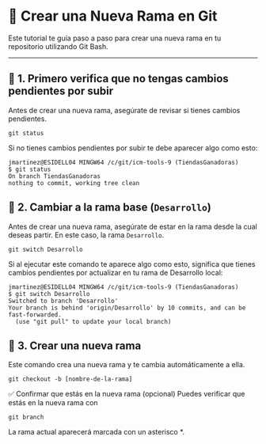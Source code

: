 # 🌿 Crear una Nueva Rama en Git

Este tutorial te guía paso a paso para crear una nueva rama en tu repositorio utilizando Git Bash.

---

## 🔄 1. Primero verifica que no tengas cambios pendientes por subir

Antes de crear una nueva rama, asegúrate de revisar si tienes cambios pendientes.

```git
git status
```

Si no tienes cambios pendientes por subir te debe aparecer algo como esto:
```git
jmartinez@ESIDELL04 MINGW64 /c/git/icm-tools-9 (TiendasGanadoras)
$ git status
On branch TiendasGanadoras
nothing to commit, working tree clean
```

## 🔄 2. Cambiar a la rama base (`Desarrollo`)

Antes de crear una nueva rama, asegúrate de estar en la rama desde la cual deseas partir. En este caso, la rama `Desarrollo`.

```git
git switch Desarrollo
```

Si al ejecutar este comando te aparece algo como esto, significa que tienes cambios pendientes por actualizar en tu rama de Desarrollo local:
```git
jmartinez@ESIDELL04 MINGW64 /c/git/icm-tools-9 (TiendasGanadoras)
$ git switch Desarrollo
Switched to branch 'Desarrollo'
Your branch is behind 'origin/Desarrollo' by 10 commits, and can be fast-forwarded.
  (use "git pull" to update your local branch)
```

## 🌱 3. Crear una nueva rama
Este comando crea una nueva rama y te cambia automáticamente a ella.

```git
git checkout -b [nombre-de-la-rama]
```

✅ Confirmar que estás en la nueva rama (opcional)
Puedes verificar que estás en la nueva rama con

```git
git branch
```

La rama actual aparecerá marcada con un asterisco *.
